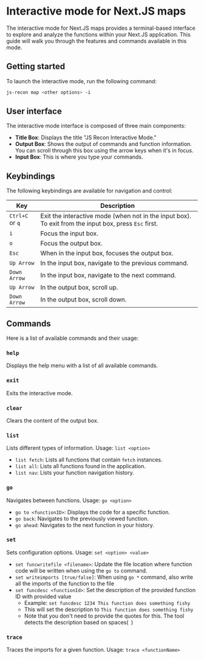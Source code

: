 # Interactive mode for Next.JS maps

The interactive mode for Next.JS maps provides a terminal-based interface to explore and analyze the functions within your Next.JS application. This guide will walk you through the features and commands available in this mode.

## Getting started

To launch the interactive mode, run the following command:

```bash
js-recon map <other options> -i
```

## User interface

The interactive mode interface is composed of three main components:

- **Title Box**: Displays the title "JS Recon Interactive Mode."
- **Output Box**: Shows the output of commands and function information. You can scroll through this box using the arrow keys when it's in focus.
- **Input Box**: This is where you type your commands.

## Keybindings

The following keybindings are available for navigation and control:

| Key             | Description                                                                                           |
| --------------- | ----------------------------------------------------------------------------------------------------- |
| `Ctrl+C` or `q` | Exit the interactive mode (when not in the input box). To exit from the input box, press `Esc` first. |
| `i`             | Focus the input box.                                                                                  |
| `o`             | Focus the output box.                                                                                 |
| `Esc`           | When in the input box, focuses the output box.                                                        |
| `Up Arrow`      | In the input box, navigate to the previous command.                                                   |
| `Down Arrow`    | In the input box, navigate to the next command.                                                       |
| `Up Arrow`      | In the output box, scroll up.                                                                         |
| `Down Arrow`    | In the output box, scroll down.                                                                       |

## Commands

Here is a list of available commands and their usage:

### `help`

Displays the help menu with a list of all available commands.

### `exit`

Exits the interactive mode.

### `clear`

Clears the content of the output box.

### `list`

Lists different types of information. Usage: `list <option>`

- `list fetch`: Lists all functions that contain `fetch` instances.
- `list all`: Lists all functions found in the application.
- `list nav`: Lists your function navigation history.

### `go`

Navigates between functions. Usage: `go <option>`

- `go to <functionID>`: Displays the code for a specific function.
- `go back`: Navigates to the previously viewed function.
- `go ahead`: Navigates to the next function in your history.

### `set`

Sets configuration options. Usage: `set <option> <value>`

- `set funcwritefile <filename>`: Update the file location where function code will be written when using the `go to` command.
- `set writeimports [true/false]`: When using `go *` command, also write all the imports of the function to the file
- `set funcdesc <functionId>`: Set the description of the provided function ID with provided value
    - Example: `set funcdesc 1234 This function does something fishy`
    - This will set the description to `This function does something fishy`
    - Note that you don't need to provide the quotes for this. The tool detects the description based on spaces(` `)

### `trace`

Traces the imports for a given function. Usage: `trace <functionName>`
